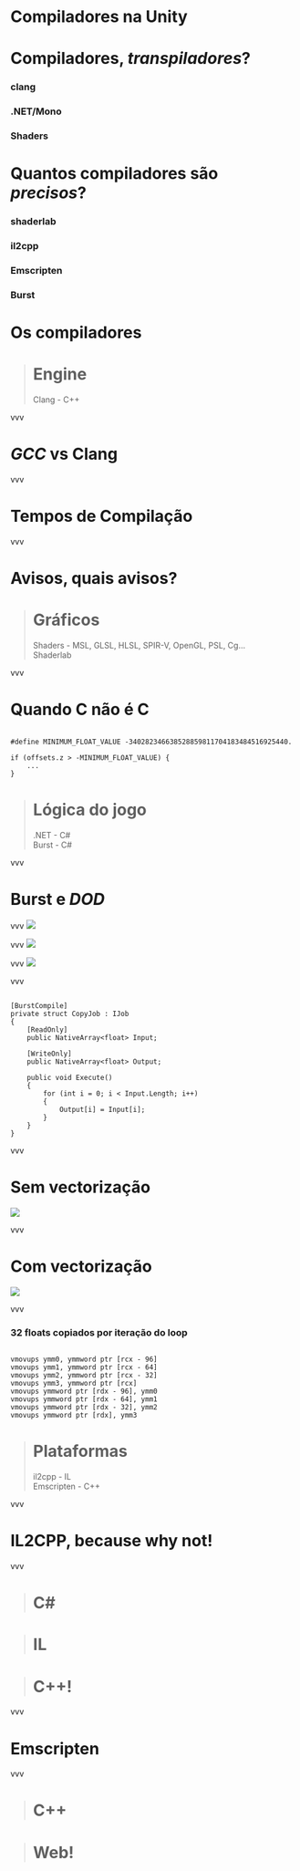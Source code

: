 <!-- .slide: data-background="#009fb1" -->
# Compiladores na Unity

>>>
# Compiladores, *transpiladores*?

>>>
### clang <!-- .element: class="fragment fade-in pos1 color5" -->
### .NET/Mono <!-- .element: class="fragment fade-in pos2 color2" -->
### Shaders <!-- .element: class="fragment fade-in pos3 color7" -->
# **Quantos** compiladores são *precisos*?
### shaderlab <!-- .element: class="fragment fade-in pos1 color3" -->
### il2cpp <!-- .element: class="fragment fade-in pos4 color4" -->
### Emscripten <!-- .element: class="fragment fade-in pos5 color1" -->
### Burst <!-- .element: class="fragment fade-in pos6 color6" -->

>>>
# Os **compiladores**

>>>
><!-- .element: class="bgblue" -->
># Engine
>Clang - C++<!-- .element: class="fragment fade-in" -->

vvv
# *GCC* vs **Clang**

vvv
# Tempos de **Compilação**

vvv
# Avisos, quais avisos?

>>>

><!-- .element: class="bgorange" -->
># Gráficos
>Shaders - MSL, GLSL, HLSL, SPIR-V, OpenGL, PSL, Cg...<!-- .element: class="fragment fade-in" -->  
>Shaderlab<!-- .element: class="fragment fade-in" -->

vvv
# Quando C não é **C**

<pre class="long fragment fade-in"><code class="hljs language-c" data-line-numbers="2|4,2-4">
#define MINIMUM_FLOAT_VALUE -340282346638528859811704183484516925440.

if (offsets.z > -MINIMUM_FLOAT_VALUE) {
	...	
}
</code></pre>

>>>
<!-- .slide: class="bgblue" -->
># Lógica do jogo
>.NET - C#<!-- .element: class="fragment fade-in" -->  
>Burst - C#<!-- .element: class="fragment fade-in" -->

vvv
# **Burst** e *DOD*

vvv
![](content/dots.gif)<!-- .element: width="75%"-->

vvv
![](content/oo_design.png)<!-- .element: width="50%"-->

vvv
![](content/do_design.png)<!-- .element: width="40%"-->

vvv
<pre class="long"><code data-trim class="hljs language-csharp">
[BurstCompile]
private struct CopyJob : IJob
{
    [ReadOnly]
    public NativeArray&lt;float&gt; Input;

    [WriteOnly]
    public NativeArray&lt;float&gt; Output;

    public void Execute()
    {
        for (int i = 0; i < Input.Length; i++)
        {
            Output[i] = Input[i];
        }
    }
}
</code></pre>

vvv
# Sem vectorização
![](content/burst-noalias.png)<!-- .element: width="100%"-->  

vvv
# Com vectorização
![](content/burst-noalias-vectorized.png)<!-- .element: width="100%"-->  

vvv
### **32 floats** copiados por iteração do loop
<pre class="long"><code data-trim class="hljs language-armasm">
vmovups ymm0, ymmword ptr [rcx - 96]
vmovups ymm1, ymmword ptr [rcx - 64]
vmovups ymm2, ymmword ptr [rcx - 32]
vmovups ymm3, ymmword ptr [rcx]
vmovups ymmword ptr [rdx - 96], ymm0
vmovups ymmword ptr [rdx - 64], ymm1
vmovups ymmword ptr [rdx - 32], ymm2
vmovups ymmword ptr [rdx], ymm3
</code></pre>

>>>
<!-- .slide: class="bgorange" -->
># Plataformas
>il2cpp - IL<!-- .element: class="fragment fade-in" -->  
>Emscripten - C++<!-- .element: class="fragment fade-in" -->

vvv
# **IL2CPP**, because why not!

vvv
><!-- .element: class="bgblue" -->
><h1>C#</h1>

><!-- .element: class="bgorange fragment fade-in" -->
># IL

><!-- .element: class="bgblue fragment fade-in" -->
># C++!

vvv
# Emscripten

vvv
><!-- .element: class="bgorange" -->
># C++

><!-- .element: class="bgblue fragment fade-in" -->
># Web!

>>>
<!-- .slide: data-background-image="content/allthethings.jpg" data-background-size="880px" -->

